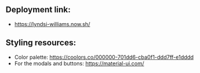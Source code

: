 ## Deployment link:
- https://lyndsi-williams.now.sh/

## Styling resources:
- Color palette: https://coolors.co/000000-701dd6-cba0f1-ddd7ff-e1dddd
- For the modals and buttons: https://material-ui.com/
